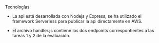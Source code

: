 Tecnologías

- La api está desarrollada con Nodejs y Express, se ha utilizado el framework Serverless para publicar la api directamente en AWS.

- El archivo handler.js contiene los dos endpoints correspontientes a las tareas 1 y 2 de la evaluación.
